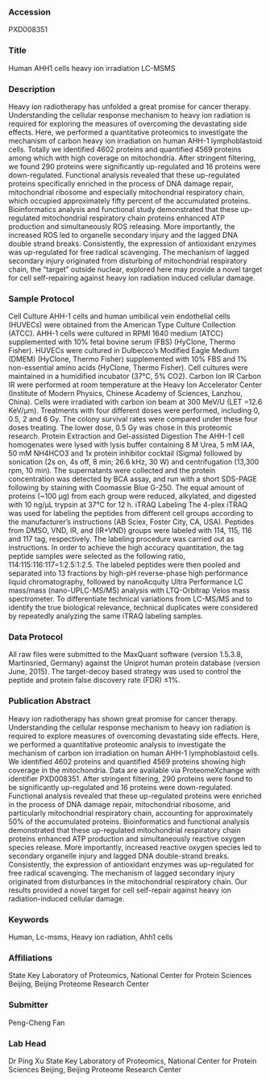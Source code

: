 ### Accession
PXD008351

### Title
Human AHH1 cells heavy ion irradiation LC-MSMS

### Description
Heavy ion radiotherapy has unfolded a great promise for cancer therapy.  Understanding the cellular response mechanism to heavy ion radiation is  required for exploring the measures of overcoming the devastating side  effects. Here, we performed a quantitative proteomics to investigate the  mechanism of carbon heavy ion irradiation on human AHH-1 lymphoblastoid  cells. Totally we identified 4602 proteins and quantified 4569 proteins  among which with high coverage on mitochondria. After stringent filtering,  we found 290 proteins were significantly up-regulated and 16 proteins were  down-regulated. Functional analysis revealed that these up-regulated  proteins specifically enriched in the process of DNA damage repair,  mitochondrial ribosome and especially mitochondrial respiratory chain, which  occupied approximately fifty percent of the accumulated proteins.  Bioinformatics analysis and functional study demonstrated that these up- regulated mitochondrial respiratory chain proteins enhanced ATP production  and simultaneously ROS releasing. More importantly, the increased ROS led to  organelle secondary injury and the lagged DNA double strand breaks.  Consistently, the expression of antioxidant enzymes was up-regulated for  free radical scavenging. The mechanism of lagged secondary injury originated  from disturbing of mitochondrial respiratory chain, the “target” outside  nuclear, explored here may provide a novel target for cell self-repairing  against heavy ion radiation induced cellular damage.

### Sample Protocol
Cell Culture AHH-1 cells and human umbilical vein endothelial cells (HUVECs) were  obtained from the American Type Culture Collection (ATCC). AHH-1 cells were  cultured in RPMI 1640 medium (ATCC) supplemented with 10% fetal bovine serum  (FBS) (HyClone, Thermo Fisher). HUVECs were cultured in Dulbecco’s Modified  Eagle Medium (DMEM) (HyClone, Thermo Fisher) supplemented with 10% FBS and  1% non-essential amino acids (HyClone, Thermo Fisher). Cell cultures were  maintained in a humidified incubator (37°C, 5% CO2).  Carbon Ion IR Carbon IR were performed at room temperature at the Heavy Ion Accelerator  Center (Institute of Modern Physics, Chinese Academy of Sciences, Lanzhou,  China). Cells were irradiated with carbon ion beam at 300 MeV/U (LET =12.6  KeV/μm). Treatments with four different doses were performed, including 0,  0.5, 2 and 6 Gy. The colony survival rates were compared under these four  doses treating. The lower dose, 0.5 Gy was chose in this proteomic research.  Protein Extraction and Gel-assisted Digestion The AHH-1 cell homogenates were lysed with lysis buffer containing 8 M Urea,  5 mM IAA, 50 mM NH4HCO3 and 1x protein inhibitor cocktail (Sigma) followed  by sonication (2s on, 4s off, 8 min; 26.6 kHz, 30 W) and centrifugation  (13,300 rpm, 10 min). The supernatants were collected and the protein  concentration was detected by BCA assay, and run with a short SDS-PAGE  following by staining with Coomassie Blue G-250. The equal amount of  proteins (~100 μg) from each group were reduced, alkylated, and digested  with 10 ng/μL trypsin at 37℃ for 12 h.   iTRAQ Labeling The 4-plex iTRAQ was used for labeling the peptides from different cell  groups according to the manufacturer’s instructions (AB Sciex, Foster City,  CA, USA). Peptides from DMSO, VND, IR, and (IR+VND) groups were labeled with  114, 115, 116 and 117 tag, respectively. The labeling procedure was carried  out as instructions. In order to achieve the high accuracy quantitation, the  tag peptide samples were selected as the following ratio,  114:115:116:117=1:2.5:1:2.5. The labeled peptides were then pooled and  separated into 13 fractions by high-pH reverse-phase high performance liquid  chromatography, followed by nanoAcquity Ultra Performance LC mass/mass  (nano-UPLC-MS/MS) analysis with LTQ-Orbitrap Velos mass spectrometer. To  differentiate technical variations from LC-MS/MS and to identify the true  biological relevance, technical duplicates were considered by repeatedly  analyzing the same iTRAQ labeling samples.

### Data Protocol
All raw files were submitted to the MaxQuant software (version 1.5.3.8,  Martinsried, Germany) against the Uniprot human protein database (version  June, 2015). The target-decoy based strategy was used to control the peptide  and protein false discovery rate (FDR) ≤1%.

### Publication Abstract
Heavy ion radiotherapy has shown great promise for cancer therapy. Understanding the cellular response mechanism to heavy ion radiation is required to explore measures of overcoming devastating side effects. Here, we performed a quantitative proteomic analysis to investigate the mechanism of carbon ion irradiation on human AHH-1 lymphoblastoid cells. We identified 4602 proteins and quantified 4569 proteins showing high coverage in the mitochondria. Data are available via ProteomeXchange with identifier PXD008351. After stringent filtering, 290 proteins were found to be significantly up-regulated and 16 proteins were down-regulated. Functional analysis revealed that these up-regulated proteins were enriched in the process of DNA damage repair, mitochondrial ribosome, and particularly mitochondrial respiratory chain, accounting for approximately 50% of the accumulated proteins. Bioinformatics and functional analysis demonstrated that these up-regulated mitochondrial respiratory chain proteins enhanced ATP production and simultaneously reactive oxygen species release. More importantly, increased reactive oxygen species led to secondary organelle injury and lagged DNA double-strand breaks. Consistently, the expression of antioxidant enzymes was up-regulated for free radical scavenging. The mechanism of lagged secondary injury originated from disturbances in the mitochondrial respiratory chain. Our results provided a novel target for cell self-repair against heavy ion radiation-induced cellular damage.

### Keywords
Human, Lc-msms, Heavy ion radiation, Ahh1 cells

### Affiliations
State Key Laboratory of Proteomics, National Center for Protein Sciences Beijing, Beijing Proteome Research Center

### Submitter
Peng-Cheng Fan

### Lab Head
Dr Ping Xu
State Key Laboratory of Proteomics, National Center for Protein Sciences Beijing, Beijing Proteome Research Center


